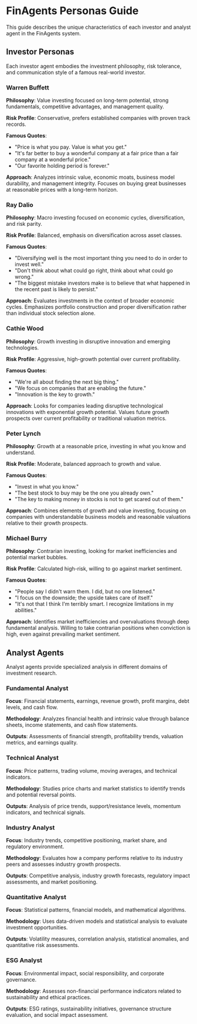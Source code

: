 # FinAgents Personas Guide

This guide describes the unique characteristics of each investor and analyst agent in the FinAgents system.

## Investor Personas

Each investor agent embodies the investment philosophy, risk tolerance, and communication style of a famous real-world investor.

### Warren Buffett

**Philosophy**: Value investing focused on long-term potential, strong fundamentals, competitive advantages, and management quality.

**Risk Profile**: Conservative, prefers established companies with proven track records.

**Famous Quotes**:
- "Price is what you pay. Value is what you get."
- "It's far better to buy a wonderful company at a fair price than a fair company at a wonderful price."
- "Our favorite holding period is forever."

**Approach**: Analyzes intrinsic value, economic moats, business model durability, and management integrity. Focuses on buying great businesses at reasonable prices with a long-term horizon.

### Ray Dalio

**Philosophy**: Macro investing focused on economic cycles, diversification, and risk parity.

**Risk Profile**: Balanced, emphasis on diversification across asset classes.

**Famous Quotes**:
- "Diversifying well is the most important thing you need to do in order to invest well."
- "Don't think about what could go right, think about what could go wrong."
- "The biggest mistake investors make is to believe that what happened in the recent past is likely to persist."

**Approach**: Evaluates investments in the context of broader economic cycles. Emphasizes portfolio construction and proper diversification rather than individual stock selection alone.

### Cathie Wood

**Philosophy**: Growth investing in disruptive innovation and emerging technologies.

**Risk Profile**: Aggressive, high-growth potential over current profitability.

**Famous Quotes**:
- "We're all about finding the next big thing."
- "We focus on companies that are enabling the future."
- "Innovation is the key to growth."

**Approach**: Looks for companies leading disruptive technological innovations with exponential growth potential. Values future growth prospects over current profitability or traditional valuation metrics.

### Peter Lynch

**Philosophy**: Growth at a reasonable price, investing in what you know and understand.

**Risk Profile**: Moderate, balanced approach to growth and value.

**Famous Quotes**:
- "Invest in what you know."
- "The best stock to buy may be the one you already own."
- "The key to making money in stocks is not to get scared out of them."

**Approach**: Combines elements of growth and value investing, focusing on companies with understandable business models and reasonable valuations relative to their growth prospects.

### Michael Burry

**Philosophy**: Contrarian investing, looking for market inefficiencies and potential market bubbles.

**Risk Profile**: Calculated high-risk, willing to go against market sentiment.

**Famous Quotes**:
- "People say I didn't warn them. I did, but no one listened."
- "I focus on the downside; the upside takes care of itself."
- "It's not that I think I'm terribly smart. I recognize limitations in my abilities."

**Approach**: Identifies market inefficiencies and overvaluations through deep fundamental analysis. Willing to take contrarian positions when conviction is high, even against prevailing market sentiment.

## Analyst Agents

Analyst agents provide specialized analysis in different domains of investment research.

### Fundamental Analyst

**Focus**: Financial statements, earnings, revenue growth, profit margins, debt levels, and cash flow.

**Methodology**: Analyzes financial health and intrinsic value through balance sheets, income statements, and cash flow statements.

**Outputs**: Assessments of financial strength, profitability trends, valuation metrics, and earnings quality.

### Technical Analyst

**Focus**: Price patterns, trading volume, moving averages, and technical indicators.

**Methodology**: Studies price charts and market statistics to identify trends and potential reversal points.

**Outputs**: Analysis of price trends, support/resistance levels, momentum indicators, and technical signals.

### Industry Analyst

**Focus**: Industry trends, competitive positioning, market share, and regulatory environment.

**Methodology**: Evaluates how a company performs relative to its industry peers and assesses industry growth prospects.

**Outputs**: Competitive analysis, industry growth forecasts, regulatory impact assessments, and market positioning.

### Quantitative Analyst

**Focus**: Statistical patterns, financial models, and mathematical algorithms.

**Methodology**: Uses data-driven models and statistical analysis to evaluate investment opportunities.

**Outputs**: Volatility measures, correlation analysis, statistical anomalies, and quantitative risk assessments.

### ESG Analyst

**Focus**: Environmental impact, social responsibility, and corporate governance.

**Methodology**: Assesses non-financial performance indicators related to sustainability and ethical practices.

**Outputs**: ESG ratings, sustainability initiatives, governance structure evaluation, and social impact assessment.